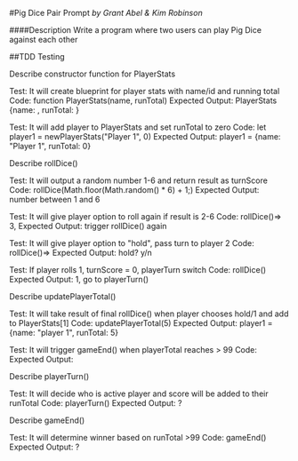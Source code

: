 #Pig Dice Pair Prompt
_by Grant Abel & Kim Robinson_

####Description
Write a program where two users can play Pig Dice against each other

##TDD Testing

Describe constructor function for PlayerStats

Test: It will create blueprint for player stats with name/id and running total
Code: function PlayerStats(name, runTotal)
Expected Output: PlayerStats {name: , runTotal: }

Test: It will add player to PlayerStats and set runTotal to zero
Code: let player1 = newPlayerStats("Player 1", 0)
Expected Output: player1 = {name: "Player 1", runTotal: 0}

Describe rollDice()

Test: It will output a random number 1-6 and return result as turnScore
Code: rollDice(Math.floor(Math.random() * 6) + 1;)
Expected Output: number between 1 and 6

Test: It will give player option to roll again if result is 2-6
Code: rollDice()=> 3,
Expected Output: trigger rollDice() again

Test: It will give player option to "hold", pass turn to player 2
Code: rollDice()=> 
Expected Output: hold? y/n

Test: If player rolls 1, turnScore = 0, playerTurn switch
Code: rollDice()
Expected Output: 1, go to playerTurn()

Describe updatePlayerTotal()

Test: It will take result of final rollDice() when player chooses hold/1 and add to PlayerStats[1]
Code: updatePlayerTotal(5)
Expected Output: player1 = {name: "player 1", runTotal: 5}

Test: It will trigger gameEnd() when playerTotal reaches > 99
Code: 
Expected Output:

Describe playerTurn()

Test: It will decide who is active player and score will be added to their runTotal
Code: playerTurn()
Expected Output: ?

Describe gameEnd()

Test: It will determine winner based on runTotal >99
Code: gameEnd()
Expected Output: ?
